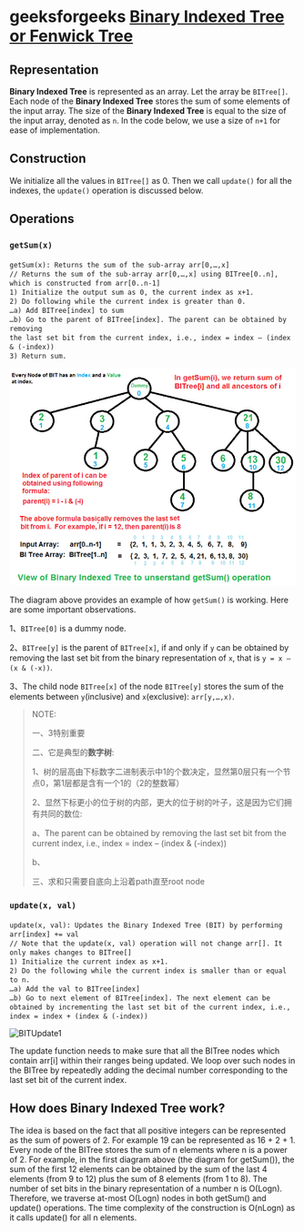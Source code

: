 # geeksforgeeks [Binary Indexed Tree or Fenwick Tree](https://www.geeksforgeeks.org/binary-indexed-tree-or-fenwick-tree-2/)

## Representation

**Binary Indexed Tree** is represented as an array. Let the array be `BITree[]`. Each node of the **Binary Indexed Tree** stores the sum of some elements of the input array. The size of the **Binary Indexed Tree** is equal to the size of the input array, denoted as `n`. In the code below, we use a size of `n+1` for ease of implementation.



## Construction

We initialize all the values in `BITree[]` as 0. Then we call `update()` for all the indexes, the `update()` operation is discussed below.



## Operations

### `getSum(x)`

```
getSum(x): Returns the sum of the sub-array arr[0,…,x] 
// Returns the sum of the sub-array arr[0,…,x] using BITree[0..n], which is constructed from arr[0..n-1] 
1) Initialize the output sum as 0, the current index as x+1. 
2) Do following while the current index is greater than 0. 
…a) Add BITree[index] to sum 
…b) Go to the parent of BITree[index]. The parent can be obtained by removing 
the last set bit from the current index, i.e., index = index – (index & (-index)) 
3) Return sum.
```



![](BITSum.png)

The diagram above provides an example of how `getSum()` is working. Here are some important observations.

1、`BITree[0]` is a dummy node. 

2、`BITree[y]` is the parent of `BITree[x]`, if and only if `y` can be obtained by removing the last set bit from the binary representation of `x`, that is `y = x – (x & (-x))`.

3、The child node `BITree[x]` of the node `BITree[y]` stores the sum of the elements between `y`(inclusive) and `x`(exclusive): `arr[y,…,x)`. 

> NOTE:
>
> 一、3特别重要
>
> 二、它是典型的**数字树**:
>
> 1、树的层高由下标数字二进制表示中1的个数决定，显然第0层只有一个节点0，第1层都是含有一个1的（2的整数幂）
>
> 2、显然下标更小的位于树的内部，更大的位于树的叶子，这是因为它们拥有共同的数位:
>
> a、The parent can be obtained by removing the last set bit from the current index, i.e., index = index – (index & (-index)) 
>
> b、
>
> 三、求和只需要自底向上沿着path直至root node

### `update(x, val)`

```
update(x, val): Updates the Binary Indexed Tree (BIT) by performing arr[index] += val 
// Note that the update(x, val) operation will not change arr[]. It only makes changes to BITree[] 
1) Initialize the current index as x+1. 
2) Do the following while the current index is smaller than or equal to n. 
…a) Add the val to BITree[index] 
…b) Go to next element of BITree[index]. The next element can be obtained by incrementing the last set bit of the current index, i.e., index = index + (index & (-index))
```



![BITUpdate1](https://media.geeksforgeeks.org/wp-content/cdn-uploads/BITUpdate12.png)

The update function needs to make sure that all the BITree nodes which contain arr[i] within their ranges being updated. We loop over such nodes in the BITree by repeatedly adding the decimal number corresponding to the last set bit of the current index.

## How does Binary Indexed Tree work?

The idea is based on the fact that all positive integers can be represented as the sum of powers of 2. For example 19 can be represented as 16 + 2 + 1. Every node of the BITree stores the sum of n elements where n is a power of 2. For example, in the first diagram above (the diagram for getSum()), the sum of the first 12 elements can be obtained by the sum of the last 4 elements (from 9 to 12) plus the sum of 8 elements (from 1 to 8). The number of set bits in the binary representation of a number n is O(Logn). Therefore, we traverse at-most O(Logn) nodes in both getSum() and update() operations. The time complexity of the construction is O(nLogn) as it calls update() for all n elements. 



